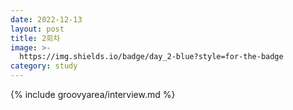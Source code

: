 ```yaml
---
date: 2022-12-13
layout: post
title: 2회차
image: >-
  https://img.shields.io/badge/day_2-blue?style=for-the-badge
category: study 
---
```


{% include groovyarea/interview.md %}
